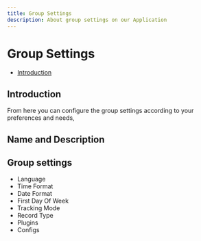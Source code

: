 ```yaml
---
title: Group Settings
description: About group settings on our Application
---
```


# Group Settings

- [Introduction](#introduction)

<a name="introduction"></a>
## Introduction

From here you can configure the group settings according to your preferences and needs,

## Name and Description


## Group settings
 - Language
 - Time Format
 - Date Format
 - First Day Of Week
 - Tracking Mode
 - Record Type
 - Plugins
 - Configs
